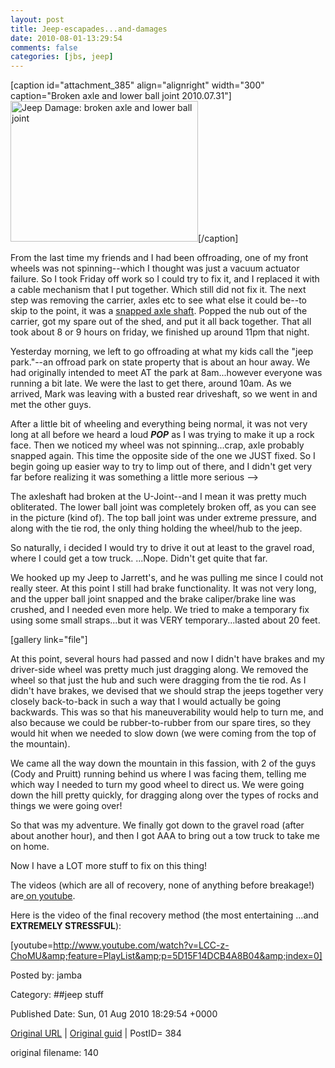 ```yaml
---
layout: post
title: Jeep-escapades...and-damages
date: 2010-08-01-13:29:54
comments: false
categories: [jbs, jeep]
---
```


[caption id="attachment_385" align="alignright" width="300" caption="Broken axle and lower ball joint 2010.07.31"]<a href="http://factorq.files.wordpress.com/2010/08/dsc09217_1.jpg"><img class="size-medium wp-image-385" title="Broken axle and lower ball joint 2010.07.31" src="http://factorq.files.wordpress.com/2010/08/dsc09217_1.jpg?w=300" alt="Jeep Damage: broken axle and lower ball joint" width="300" height="225" /></a>[/caption]

 From the last time my friends and I had been  offroading, one of my front wheels was not spinning--which I thought was just a vacuum actuator failure.  So I took Friday off work so I could try to fix it, and I replaced it with a cable mechanism that I put together.  Which still did not fix it.  The next step was removing the carrier, axles etc to see what else it could be--to skip to the point, it was a <a title="snapped axle shaft" href="http://file.status.net/identica/jamba-20100731T034036-vrs7mcj.jpeg" target="_blank">snapped axle shaft</a>.  Popped the nub out of the carrier, got my spare out of the shed, and put it all back together.  That all took about 8 or 9 hours on friday, we finished up around 11pm that night.

 Yesterday morning, we left to go offroading at what my kids call the "jeep park."--an offroad park on state property that is about an hour away.  We had originally intended to meet AT the park at 8am...however everyone was running a bit late.  We were the last to get there, around 10am.  As we arrived, Mark was leaving with a busted rear driveshaft, so we went in and met the other guys.

 After a little bit of wheeling and everything being normal, it was not very long at all before we heard a loud <strong>*POP*</strong> as I was trying to make it up a rock face.  Then we noticed my wheel was not spinning...crap, axle probably snapped again. This time the opposite side of the one we JUST fixed.  So I begin going up  easier way to try to limp out of there, and I didn't get very far before realizing it was something a little more serious --&gt;

 The axleshaft had broken at the U-Joint--and I mean it was pretty much obliterated.  The lower ball joint was completely broken off, as you can see in the picture (kind of).  The top ball joint was under extreme pressure, and along with the tie rod, the only thing holding the wheel/hub to the jeep.

 So naturally, i decided I would try to drive it out at least to the gravel road, where I could get a tow truck.  ...Nope. Didn't get quite that far.

 <!--more-->We hooked up my Jeep to Jarrett's, and he was pulling me since I could not really steer.  At this point I still had brake functionality.  It was not very long, and the upper ball joint snapped and the brake caliper/brake line was crushed, and I needed even more help.  We tried to make a temporary fix using some small straps...but it was VERY temporary...lasted about 20 feet.

 [gallery link="file"]

 At this point,  several hours had passed and now I didn't have brakes and my driver-side wheel was pretty much just dragging along.  We removed the wheel so that just the hub and such were dragging from the tie rod.  As I didn't have brakes, we devised that we should strap the jeeps together very closely back-to-back in such a way that I would actually be going backwards.  This was so that his maneuverability would help to turn me, and also because we could be rubber-to-rubber from our spare tires, so they would hit when we needed to slow down (we were coming from the top of the mountain).

 We came all the way down the mountain in this fassion, with 2 of the guys (Cody and Pruitt) running behind us where I was facing them, telling me which way I needed to turn my good wheel to direct us.  We were going down the hill pretty quickly, for dragging along over the types of rocks and things we were going over!

 So that was my adventure.  We finally got down to the gravel road (after about another hour), and then I got AAA to bring out a tow truck to take me on home.

 Now I have a LOT more stuff to fix on this thing!

 The videos (which are all of recovery, none of anything before breakage!) are<a href="http://www.youtube.com/view_play_list?p=5D15F14DCB4A8B04" target="_blank"> on youtube</a>.

 Here is the video of the final recovery method (the most entertaining ...and <strong>EXTREMELY STRESSFUL</strong>):

 [youtube=http://www.youtube.com/watch?v=LCC-z-ChoMU&amp;feature=PlayList&amp;p=5D15F14DCB4A8B04&amp;index=0] 

 

Posted by: jamba

Category: ##jeep stuff 


Published Date: Sun, 01 Aug 2010 18:29:54 +0000 

<a href="http://factorq.net/2010/08/01/jeep-escapades-and-damages/">Original URL</a> | <a href="http://factorq.net/?p=384">Original guid</a> | PostID= 384

 original filename: 140